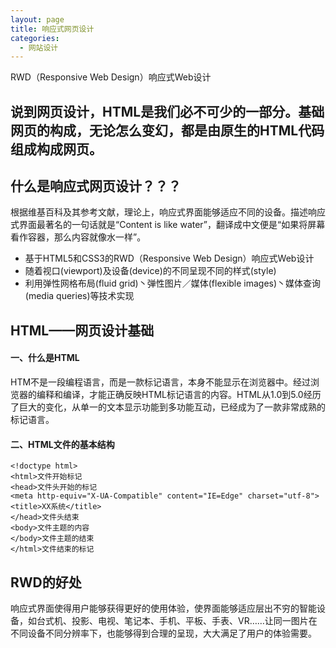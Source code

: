 ```yaml
---
layout: page
title: 响应式网页设计
categories:
  - 网站设计
---  
```

  
RWD（Responsive Web Design）响应式Web设计  

说到网页设计，HTML是我们必不可少的一部分。基础网页的构成，无论怎么变幻，都是由原生的HTML代码组成构成网页。  
---  
  
## 什么是响应式网页设计？？？  
根据维基百科及其参考文献，理论上，响应式界面能够适应不同的设备。描述响应式界面最著名的一句话就是“Content is like water”，翻译成中文便是“如果将屏幕看作容器，那么内容就像水一样”。
    
- 基于HTML5和CSS3的RWD（Responsive Web Design）响应式Web设计
- 随着视口(viewport)及设备(device)的不同呈现不同的样式(style)
- 利用弹性网格布局(fluid grid)丶弹性图片／媒体(flexible images)丶媒体查询(media queries)等技术实现  
  
## HTML——网页设计基础  
  
#### 一、什么是HTML  
  HTM不是一段编程语言，而是一款标记语言，本身不能显示在浏览器中。经过浏览器的编释和编译，才能正确反映HTML标记语言的内容。HTML从1.0到5.0经历了巨大的变化，从单一的文本显示功能到多功能互动，已经成为了一款非常成熟的标记语言。  
#### 二、HTML文件的基本结构  
```  
<!doctype html>   
<html>文件开始标记  
<head>文件头开始的标记  
<meta http-equiv="X-UA-Compatible" content="IE=Edge" charset="utf-8">  
<title>XX系统</title>  
</head>文件头结束  
<body>文件主题的内容  
</body>文件主题的结束  
</html>文件结束的标记  
```  
  
## RWD的好处  
响应式界面使得用户能够获得更好的使用体验，使界面能够适应层出不穷的智能设备，如台式机、投影、电视、笔记本、手机、平板、手表、VR……让同一图片在不同设备不同分辨率下，也能够得到合理的呈现，大大满足了用户的体验需要。